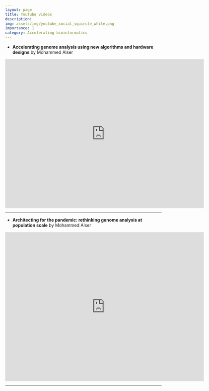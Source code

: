 ```yaml
---
layout: page
title: YouTube videos
description: 
img: assets/img/youtube_social_squircle_white.png
importance: 1
category: Accelerating bioinformatics
---
```


* **Accelerating genome analysis using new algorithms and hardware designs** by Mohammed Alser

<iframe width="640" height="480" src="https://www.youtube.com/embed/aF3a-bV7MgM?start=0" title="YouTube video player" frameborder="0" allow="accelerometer; autoplay; clipboard-write; encrypted-media; gyroscope; picture-in-picture; web-share" allowfullscreen></iframe>

---

* **Architecting for the pandemic: rethinking genome analysis at population scale** by Mohammed Alser

<iframe width="640" height="480" src="https://www.youtube.com/embed/DYirH5mr9Js?start=0" title="YouTube video player" frameborder="0" allow="accelerometer; autoplay; clipboard-write; encrypted-media; gyroscope; picture-in-picture; web-share" allowfullscreen></iframe>

---
